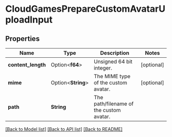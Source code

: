 # CloudGamesPrepareCustomAvatarUploadInput

## Properties

Name | Type | Description | Notes
------------ | ------------- | ------------- | -------------
**content_length** | Option<**f64**> | Unsigned 64 bit integer. | [optional]
**mime** | Option<**String**> | The MIME type of the custom avatar. | [optional]
**path** | **String** | The path/filename of the custom avatar. | 

[[Back to Model list]](../README.md#documentation-for-models) [[Back to API list]](../README.md#documentation-for-api-endpoints) [[Back to README]](../README.md)


